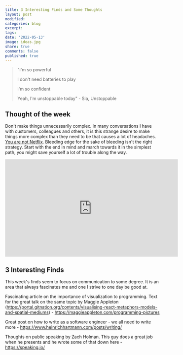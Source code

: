 ```yaml
---
title: 3 Interesting Finds and Some Thoughts
layout: post
modified: 
categories: blog
excerpt: 
tags:
date: '2022-05-13'
image: ideas.jpg
share: true
comments: false
published: true
---
```


>"I'm so powerful
>
>I don't need batteries to play
>
>I'm so confident
>
>Yeah, I'm unstoppable today" - Sia, Unstoppable

## Thought of the week
Don't make things unnecessarily complex. In many conversations I have with customers, colleagues and others, it is this strange desire to make things more complex than they need to be that causes a lot of headaches. [You are not Netflix](https://link.springer.com/chapter/10.1007/978-3-030-31646-4_13). Bleeding edge for the sake of bleeding isn't the right strategy. Start with the end in mind and march towards it in the simplest path, you might save yourself a lot of trouble along the way.

<div class="iframe_container">
  <iframe width="560" height="315" src="https://www.youtube.com/embed/y8OnoxKotPQ" frameborder="0" allowfullscreen="allowfullscreen"></iframe>
</div>

## 3 Interesting Finds

This week's finds seem to focus on communication to some degree. It is an area that always fascinates me and one I strive to one day be good at.

Fascinating article on the importance of visualization to programming. Text for the great talk on the same topic by Maggie Appleton (https://portal.gitnation.org/contents/visualising-react-metaphors-models-and-spatial-mediums) - https://maggieappleton.com/programming-pictures

Great post on how to write as a software engineer - we all need to write more - https://www.heinrichhartmann.com/posts/writing/

Thoughts on public speaking by Zach Holman. This guy does a great job when he presents and he wrote some of that down here - https://speaking.io/ 